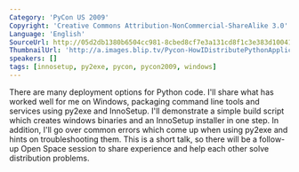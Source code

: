 ```yaml
---
Category: 'PyCon US 2009'
Copyright: 'Creative Commons Attribution-NonCommercial-ShareAlike 3.0'
Language: 'English'
SourceUrl: http://05d2db1380b6504cc981-8cbed8cf7e3a131cd8f1c3e383d10041.r93.cf2.rackcdn.com/pycon-us-2009/147_pycon-2009-how-i-distribute-python-applications-on-windows-py2exe-and-innosetup-108.mp4
ThumbnailUrl: 'http://a.images.blip.tv/Pycon-HowIDistributePythonApplicationsOnWindowsPy2exeInnoSet226-152.jpg'
speakers: []
tags: [innosetup, py2exe, pycon, pycon2009, windows]
---
```

  
There are many deployment options for Python code. I'll share what has worked
well for me on Windows, packaging command line tools and services using py2exe
and InnoSetup. I'll demonstrate a simple build script which creates windows
binaries and an InnoSetup installer in one step. In addition, I'll go over
common errors which come up when using py2exe and hints on troubleshooting
them. This is a short talk, so there will be a follow-up Open Space session to
share experience and help each other solve distribution problems.


